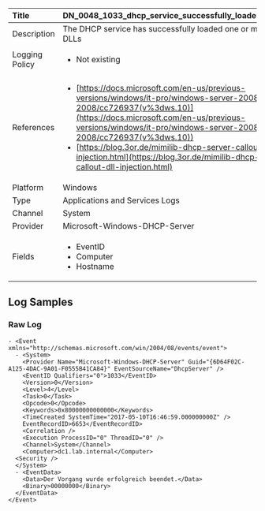 | Title             | DN_0048_1033_dhcp_service_successfully_loaded_callout_dlls                                                                                                      |
|:------------------|:-----------------------------------------------------------------------------------------------------------------|
| Description       | The DHCP service has successfully loaded one or more callout DLLs                                                                                                |
| Logging Policy    | <ul><li> Not existing </li></ul> | 
| References     		| <ul><li>[https://docs.microsoft.com/en-us/previous-versions/windows/it-pro/windows-server-2008-R2-and-2008/cc726937(v%3dws.10)](https://docs.microsoft.com/en-us/previous-versions/windows/it-pro/windows-server-2008-R2-and-2008/cc726937(v%3dws.10))</li><li>[https://blog.3or.de/mimilib-dhcp-server-callout-dll-injection.html](https://blog.3or.de/mimilib-dhcp-server-callout-dll-injection.html)</li></ul>                                  |
| Platform       		| Windows   |
| Type           		| Applications and Services Logs 		| 
| Channel        		| System    |
| Provider       		| Microsoft-Windows-DHCP-Server   |
| Fields         		| <ul><li>EventID</li><li>Computer</li><li>Hostname</li></ul>                                               |


## Log Samples

### Raw Log

```
- <Event xmlns="http://schemas.microsoft.com/win/2004/08/events/event">
  - <System>
    <Provider Name="Microsoft-Windows-DHCP-Server" Guid="{6D64F02C-A125-4DAC-9A01-F0555B41CA84}" EventSourceName="DhcpServer" />
    <EventID Qualifiers="0">1033</EventID>
    <Version>0</Version>
    <Level>4</Level>
    <Task>0</Task>
    <Opcode>0</Opcode>
    <Keywords>0x80000000000000</Keywords>
    <TimeCreated SystemTime="2017-05-10T16:46:59.000000000Z" />
    EventRecordID>6653</EventRecordID>
    <Correlation />
    <Execution ProcessID="0" ThreadID="0" />
    <Channel>System</Channel>
    <Computer>dc1.lab.internal</Computer>
  <Security />
  </System>
  - <EventData>
    <Data>Der Vorgang wurde erfolgreich beendet.</Data>
    <Binary>00000000</Binary>
  </EventData>
</Event>

```




